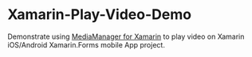 # Xamarin-Play-Video-Demo
Demonstrate using [MediaManager for Xamarin](https://www.nuget.org/packages/Plugin.MediaManager/) to play video on Xamarin iOS/Android Xamarin.Forms mobile App project.
